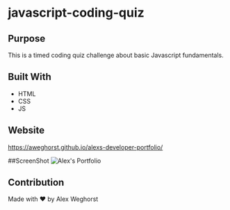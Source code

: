 # javascript-coding-quiz
## Purpose
This is a timed coding quiz challenge about basic Javascript fundamentals. 

## Built With
* HTML
* CSS
* JS

## Website
https://aweghorst.github.io/alexs-developer-portfolio/

##ScreenShot
![Alex's Portfolio](https://user-images.githubusercontent.com/80176140/113527091-04939500-9582-11eb-82d0-eedcd787ef7a.png)


## Contribution
Made with ❤️ by Alex Weghorst
